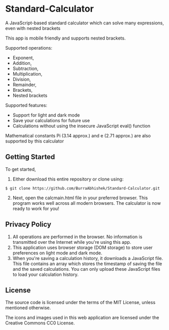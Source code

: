 # Standard-Calculator
A JavaScript-based standard calculator which can solve many expressions, even with nested brackets

This app is mobile friendly and supports nested brackets.

Supported operations: 
- Exponent, 
- Addition, 
- Subtraction, 
- Multiplication,
- Division, 
- Remainder, 
- Brackets, 
- Nested brackets

Supported features:
- Support for light and dark mode
- Save your calculations for future use
- Calculations without using the insecure JavaScript eval() function

Mathematical constants Pi (3.14 approx.) and e (2.71 approx.) are also supported by this calculator

## Getting Started

To get started, 
1. Either download this entire repository or clone using:
```
$ git clone https://github.com/BurraAbhishek/Standard-Calculator.git
```
2. Next, open the calcmain.html file in your preferred browser. This program works well across all modern browsers. The calculator is now ready to work for you!

## Privacy Policy

1. All operations are performed in the browser. No information is transmitted over the Internet while you're using this app.
3. This application uses browser storage (DOM storage) to store user preferences on light mode and dark mode.
3. When you're saving a calculation history, it downloads a JavaScript file. This file contains an array which stores the timestamp of saving the file and the saved calculations. You can only upload these JavaScript files to load your calculation history.

## License
The source code is licensed under the terms of the MIT License, unless mentioned otherwise.

The icons and images used in this web application are licensed under the Creative Commons CC0 License.
